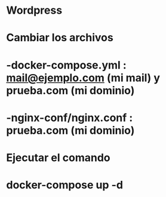 # Wordpress
# Cambiar los archivos 
#   -docker-compose.yml : mail@ejemplo.com (mi mail) y prueba.com (mi dominio)
#   -nginx-conf/nginx.conf : prueba.com (mi dominio)
# Ejecutar el comando 
#   docker-compose up -d
